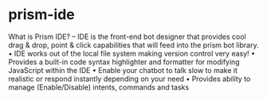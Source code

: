 # prism-ide
What is Prism IDE? – IDE is the front-end bot designer that provides cool drag & drop, point & click capabilities that will feed into the prism bot library.
•	IDE works out of the local file system making version control very easy!
•	Provides a built-in code syntax highlighter and formatter for modifying JavaScript within the IDE
•	Enable your chatbot to talk slow to make it realistic or respond instantly depending on your need
•	Provides ability to manage (Enable/Disable) intents, commands and tasks
